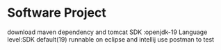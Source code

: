 # Software Project
download maven dependency and tomcat
SDK :openjdk-19
Language level:SDK default(19)
runnable on eclipse and intellij
use postman to test
